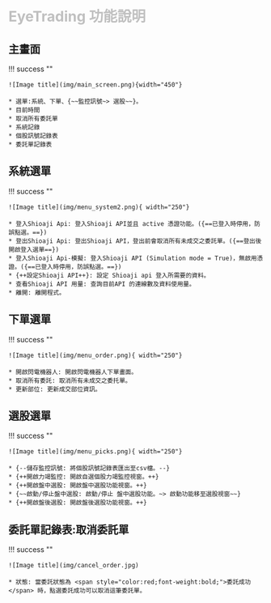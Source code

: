 # <font color="silver">EyeTrading 功能說明</font>

## 主畫面

!!! success ""

    ![Image title](img/main_screen.png){width="450"}

    * 選單:系統、下單、{~~監控訊號~> 選股~~}。
    * 目前時間
    * 取消所有委託單
    * 系統記錄
    * 個股訊號記錄表
    * 委託單記錄表
    


## 系統選單

!!! success ""

    ![Image title](img/menu_system2.png){ width="250"}

    * 登入Shioaji Api: 登入Shioaji API並且 active 憑證功能。({==已登入時停用，防誤點選。==})
    * 登出Shioaji Api: 登出Shioaji API，登出前會取消所有未成交之委託單。({==登出後開啟登入選單==})
    * 登入Shioaji Api-模擬: 登入Shioaji API (Simulation mode = True)，無啟用憑證。({==已登入時停用，防誤點選。==})
    * {++設定Shioaji API++}: 設定 Shioaji api 登入所需要的資料。
    * 查看Shioaji API 用量: 查詢目前API 的連線數及資料使用量。
    * 離開: 離開程式。


## 下單選單

!!! success ""

    ![Image title](img/menu_order.png){ width="250"}

    * 開啟閃電機器人: 開啟閃電機器人下單畫面。
    * 取消所有委託: 取消所有未成交之委托單。
    * 更新部位: 更新成交部位資訊。




## 選股選單

!!! success ""

    ![Image title](img/menu_picks.png){ width="250"}

    * {--儲存監控訊號: 將個股訊號記錄表匯出至csv檔。--}
    * {++開啟力竭監控: 開啟自選個股力竭監控視窗。++}
    * {++開啟盤中選股: 開啟盤中選股功能視窗。++}
    * {~~啟動/停止盤中選股: 啟動/停止 盤中選股功能。~> 啟動功能移至選股視窗~~}
    * {++開啟盤後選股: 開啟盤後選股功能視窗。++}




## 委託單記錄表:取消委託單

!!! success ""

    ![Image title](img/cancel_order.jpg)

    * 狀態: 當委託狀態為 <span style="color:red;font-weight:bold;">委託成功</span> 時，點選委託成功可以取消這筆委託單。


